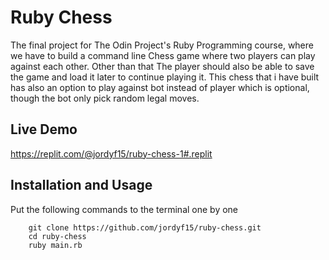 # Ruby Chess
The final project for The Odin Project's Ruby Programming course, where we have to build a command line Chess game where two players can play against each other. Other than that The player should also be able to save the game and load it later to continue playing it. This chess that i have built has also an option to play against bot instead of player which is optional, though the bot only pick random legal moves.

## Live Demo
https://replit.com/@jordyf15/ruby-chess-1#.replit

## Installation and Usage
Put the following commands to the terminal one by one  
```
    git clone https://github.com/jordyf15/ruby-chess.git
    cd ruby-chess
    ruby main.rb
```

